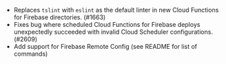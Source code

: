 - Replaces `tslint` with `eslint` as the default linter in new Cloud Functions for Firebase directories. (#1663)
- Fixes bug where scheduled Cloud Functions for Firebase deploys unexpectedly succeeded with invalid Cloud Scheduler configurations. (#2609)
- Add support for Firebase Remote Config (see README for list of commands)